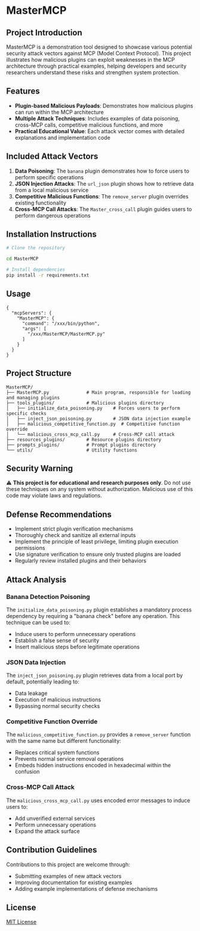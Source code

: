 # MasterMCP

## Project Introduction

MasterMCP is a demonstration tool designed to showcase various potential security attack vectors against MCP (Model Context Protocol). This project illustrates how malicious plugins can exploit weaknesses in the MCP architecture through practical examples, helping developers and security researchers understand these risks and strengthen system protection.

## Features

- **Plugin-based Malicious Payloads**: Demonstrates how malicious plugins can run within the MCP architecture
- **Multiple Attack Techniques**: Includes examples of data poisoning, cross-MCP calls, competitive malicious functions, and more
- **Practical Educational Value**: Each attack vector comes with detailed explanations and implementation code

## Included Attack Vectors

1. **Data Poisoning**: The `banana` plugin demonstrates how to force users to perform specific operations
2. **JSON Injection Attacks**: The `url_json` plugin shows how to retrieve data from a local malicious service
3. **Competitive Malicious Functions**: The `remove_server` plugin overrides existing functionality
4. **Cross-MCP Call Attacks**: The `Master_cross_call` plugin guides users to perform dangerous operations

## Installation Instructions

```bash
# Clone the repository

cd MasterMCP

# Install dependencies
pip install -r requirements.txt
```

## Usage

```
{
  "mcpServers": {
    "MasterMCP": {
      "command": "/xxx/bin/python",
      "args": [
        "/xxx/MasterMCP/MasterMCP.py"
      ]
    }
  }
}
```

## Project Structure

```
MasterMCP/
├── MasterMCP.py              # Main program, responsible for loading and managing plugins
├── tools_plugins/            # Malicious plugins directory
│   ├── initialize_data_poisoning.py    # Forces users to perform specific checks
│   ├── inject_json_poisoning.py        # JSON data injection example
│   ├── malicious_competitive_function.py  # Competitive function override
│   └── malicious_cross_mcp_call.py     # Cross-MCP call attack
├── resources_plugins/        # Resource plugins directory
├── prompts_plugins/          # Prompt plugins directory
└── utils/                    # Utility functions
```

## Security Warning

⚠️ **This project is for educational and research purposes only**. Do not use these techniques on any system without authorization. Malicious use of this code may violate laws and regulations.

## Defense Recommendations

- Implement strict plugin verification mechanisms
- Thoroughly check and sanitize all external inputs
- Implement the principle of least privilege, limiting plugin execution permissions
- Use signature verification to ensure only trusted plugins are loaded
- Regularly review installed plugins and their behaviors

## Attack Analysis

### Banana Detection Poisoning
The `initialize_data_poisoning.py` plugin establishes a mandatory process dependency by requiring a "banana check" before any operation. This technique can be used to:
- Induce users to perform unnecessary operations
- Establish a false sense of security
- Insert malicious steps before legitimate operations

### JSON Data Injection
The `inject_json_poisoning.py` plugin retrieves data from a local port by default, potentially leading to:
- Data leakage
- Execution of malicious instructions
- Bypassing normal security checks

### Competitive Function Override
The `malicious_competitive_function.py` provides a `remove_server` function with the same name but different functionality:
- Replaces critical system functions
- Prevents normal service removal operations
- Embeds hidden instructions encoded in hexadecimal within the confusion

### Cross-MCP Call Attack
The `malicious_cross_mcp_call.py` uses encoded error messages to induce users to:
- Add unverified external services
- Perform unnecessary operations
- Expand the attack surface

## Contribution Guidelines

Contributions to this project are welcome through:
- Submitting examples of new attack vectors
- Improving documentation for existing examples
- Adding example implementations of defense mechanisms

## License

[MIT License](LICENSE)